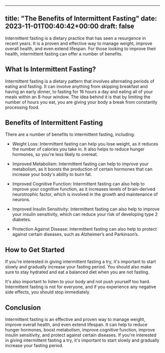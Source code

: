 
---
title: "The Benefits of Intermittent Fasting"
date: 2023-11-01T00:40:42+00:00
draft: false
---

Intermittent fasting is a dietary practice that has seen a resurgence in recent years. It is a proven and effective way to manage weight, improve overall health, and even extend lifespan. For those looking to improve their health, intermittent fasting can offer a number of benefits.

## What Is Intermittent Fasting?

Intermittent fasting is a dietary pattern that involves alternating periods of eating and fasting. It can involve anything from skipping breakfast and having an early dinner, to fasting for 16 hours a day and eating all of your meals within an 8-hour window. The idea behind it is that by limiting the number of hours you eat, you are giving your body a break from constantly processing food.

## Benefits of Intermittent Fasting

There are a number of benefits to intermittent fasting, including:

- Weight Loss: Intermittent fasting can help you lose weight, as it reduces the number of calories you take in. It also helps to reduce hunger hormones, so you're less likely to overeat.

- Improved Metabolism: Intermittent fasting can help to improve your metabolism, as it boosts the production of certain hormones that can increase your body's ability to burn fat.

- Improved Cognitive Function: Intermittent fasting can also help to improve your cognitive function, as it increases levels of brain-derived neurotrophic factor, which is involved in the growth and maintenance of neurons.

- Improved Insulin Sensitivity: Intermittent fasting can also help to improve your insulin sensitivity, which can reduce your risk of developing type 2 diabetes.

- Protection Against Disease: Intermittent fasting can also help to protect against certain diseases, such as Alzheimer’s and Parkinson’s.

## How to Get Started

If you're interested in giving intermittent fasting a try, it's important to start slowly and gradually increase your fasting period. You should also make sure to stay hydrated and eat a balanced diet when you are not fasting.

It's also important to listen to your body and not push yourself too hard. Intermittent fasting is not for everyone, and if you experience any negative side effects, you should stop immediately.

## Conclusion

Intermittent fasting is an effective and proven way to manage weight, improve overall health, and even extend lifespan. It can help to reduce hunger hormones, boost metabolism, improve cognitive function, improve insulin sensitivity, and protect against certain diseases. If you're interested in giving intermittent fasting a try, it's important to start slowly and gradually increase your fasting period.